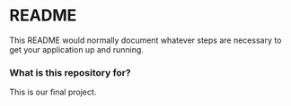 # README #

This README would normally document whatever steps are necessary to get your application up and running.

### What is this repository for? ###

This is our final project.

